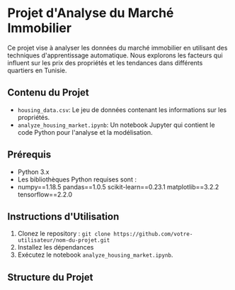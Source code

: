 # Projet d'Analyse du Marché Immobilier

Ce projet vise à analyser les données du marché immobilier en utilisant des techniques d'apprentissage automatique. Nous explorons les facteurs qui influent sur les prix des propriétés et les tendances dans différents quartiers en Tunisie.

## Contenu du Projet

- `housing_data.csv`: Le jeu de données contenant les informations sur les propriétés.
- `analyze_housing_market.ipynb`: Un notebook Jupyter qui contient le code Python pour l'analyse et la modélisation.

## Prérequis

- Python 3.x
- Les bibliothèques Python requises sont :
- numpy==1.18.5
  pandas==1.0.5
  scikit-learn==0.23.1
  matplotlib==3.2.2
  tensorflow==2.2.0

## Instructions d'Utilisation

1. Clonez le repository : `git clone https://github.com/votre-utilisateur/nom-du-projet.git`
2. Installez les dépendances 
3. Exécutez le notebook `analyze_housing_market.ipynb`.

## Structure du Projet

